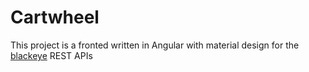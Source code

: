 # Cartwheel
This project is a fronted written in Angular with material design for the [blackeye](https://github.com/ecornely/blackeye/blob/main/README.md) REST APIs
